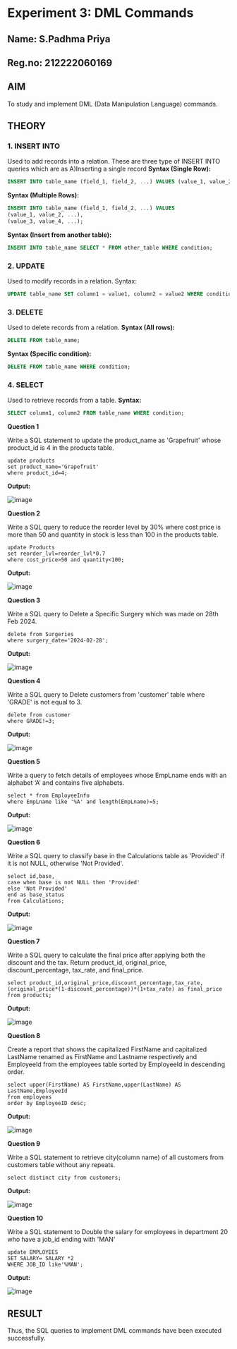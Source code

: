 # Experiment 3: DML Commands
## Name: S.Padhma Priya
## Reg.no: 212222060169
## AIM
To study and implement DML (Data Manipulation Language) commands.

## THEORY

### 1. INSERT INTO
Used to add records into a relation.
These are three type of INSERT INTO queries which are as
A)Inserting a single record
**Syntax (Single Row):**
```sql
INSERT INTO table_name (field_1, field_2, ...) VALUES (value_1, value_2, ...);
```
**Syntax (Multiple Rows):**
```sql
INSERT INTO table_name (field_1, field_2, ...) VALUES
(value_1, value_2, ...),
(value_3, value_4, ...);
```
**Syntax (Insert from another table):**
```sql
INSERT INTO table_name SELECT * FROM other_table WHERE condition;
```
### 2. UPDATE
Used to modify records in a relation.
Syntax:
```sql
UPDATE table_name SET column1 = value1, column2 = value2 WHERE condition;
```
### 3. DELETE
Used to delete records from a relation.
**Syntax (All rows):**
```sql
DELETE FROM table_name;
```
**Syntax (Specific condition):**
```sql
DELETE FROM table_name WHERE condition;
```
### 4. SELECT
Used to retrieve records from a table.
**Syntax:**
```sql
SELECT column1, column2 FROM table_name WHERE condition;
```
**Question 1**

Write a SQL statement to update the product_name as 'Grapefruit' whose product_id is 4 in the products table.
```
update products
set product_name='Grapefruit'
where product_id=4;
```
**Output:**

![image](https://github.com/user-attachments/assets/f7cb35b7-e15c-4d6d-be26-695316a2752f)

**Question 2**

Write a SQL query to reduce the reorder level by 30% where cost price is more than 50 and quantity in stock is less than 100 in the products table.
```
update Products
set reorder_lvl=reorder_lvl*0.7
where cost_price>50 and quantity<100;
```
**Output:**

![image](https://github.com/user-attachments/assets/be6557eb-cca2-408a-ba08-390d6e796285)

**Question 3**

Write a SQL query to Delete a Specific Surgery which was made on 28th Feb 2024.
```
delete from Surgeries 
where surgery_date='2024-02-28';
```
**Output:**

![image](https://github.com/user-attachments/assets/10904988-223a-42e7-94ca-3b48b01b9c31)

**Question 4**

Write a SQL query to Delete customers from 'customer' table where 'GRADE' is not equal to 3.
```
delete from customer
where GRADE!=3;
```
**Output:**

![image](https://github.com/user-attachments/assets/79285c8a-2978-407d-82ba-b3c2cdb69272)

**Question 5**

Write a query to fetch details of employees whose EmpLname ends with an alphabet ‘A’ and contains five alphabets.
```
select * from EmployeeInfo 
where EmpLname like '%A' and length(EmpLname)=5;
```
**Output:**

![image](https://github.com/user-attachments/assets/821d1823-0fea-438e-9709-d82220eea49a)

**Question 6**

Write a SQL query to classify base in the Calculations table as 'Provided' if it is not NULL, otherwise 'Not Provided'.
```
select id,base,
case when base is not NULL then 'Provided'
else 'Not Provided'
end as base_status
from Calculations;
```
**Output:**

![image](https://github.com/user-attachments/assets/01350e6d-b955-4d9f-8d27-c40f32b3423e)

**Question 7**

Write a SQL query to calculate the final price after applying both the discount and the tax. Return product_id, original_price, discount_percentage, tax_rate, and final_price.
```
select product_id,original_price,discount_percentage,tax_rate,(original_price*(1-discount_percentage))*(1+tax_rate) as final_price
from products;
```
**Output:**

![image](https://github.com/user-attachments/assets/1fb06574-24fd-4972-b6e2-79a5a2065676)

**Question 8**

Create a report that shows the capitalized FirstName and capitalized LastName renamed as FirstName and Lastname respectively and EmployeeId from the employees table sorted by EmployeeId in descending order.
```
select upper(FirstName) AS FirstName,upper(LastName) AS LastName,EmployeeId
from employees
order by EmployeeID desc;
```
**Output:**

![image](https://github.com/user-attachments/assets/fdff8b34-9326-409f-9a0f-184c53772e6c)

**Question 9**

Write a SQL statement to retrieve city(column name) of all customers from customers table without any repeats.
```
select distinct city from customers;
```
**Output:**

![image](https://github.com/user-attachments/assets/38dc88ff-bf42-4f73-a8ca-5a1b75ae5a23)

**Question 10**

Write a SQL statement to Double the salary for employees in department 20 who have a job_id ending with 'MAN'
```
update EMPLOYEES
SET SALARY= SALARY *2
WHERE JOB_ID like'%MAN';
```
**Output:**

![image](https://github.com/user-attachments/assets/30c35d8d-ef7b-4012-8554-9d1fe551bc5b)

## RESULT
Thus, the SQL queries to implement DML commands have been executed successfully.
